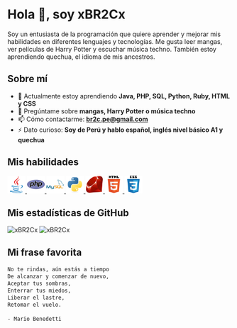 # Hola 👋, soy xBR2Cx

Soy un entusiasta de la programación que quiere aprender y mejorar mis habilidades en diferentes lenguajes y tecnologías. Me gusta leer mangas, ver películas de Harry Potter y escuchar música techno. También estoy aprendiendo quechua, el idioma de mis ancestros.

## Sobre mí

- 🌱 Actualmente estoy aprendiendo **Java, PHP, SQL, Python, Ruby, HTML y CSS**
- 💬 Pregúntame sobre **mangas, Harry Potter o música techno**
- 📫 Cómo contactarme: **br2c.pe@gmail.com**
- ⚡ Dato curioso: **Soy de Perú y hablo español, inglés nivel básico A1 y quechua**

## Mis habilidades

<p align="left">
<a href="https://www.java.com" target="_blank" rel="noreferrer"> <img src="https://raw.githubusercontent.com/devicons/devicon/master/icons/java/java-original.svg" alt="java" width="40" height="40"/> </a>
<a href="https://www.php.net" target="_blank" rel="noreferrer"> <img src="https://raw.githubusercontent.com/devicons/devicon/master/icons/php/php-original.svg" alt="php" width="40" height="40"/> </a>
<a href="https://www.mysql.com/" target="_blank" rel="noreferrer"> <img src="https://raw.githubusercontent.com/devicons/devicon/master/icons/mysql/mysql-original-wordmark.svg" alt="mysql" width="40" height="40"/> </a>
<a href="https://www.python.org" target="_blank" rel="noreferrer"> <img src="https://raw.githubusercontent.com/devicons/devicon/master/icons/python/python-original.svg" alt="python" width="40" height="40"/> </a>
<a href="https://www.ruby-lang.org" target="_blank" rel="noreferrer"> <img src="https://raw.githubusercontent.com/devicons/devicon/master/icons/ruby/ruby-original.svg" alt="ruby" width="40" height="40"/> </a>
<a href="https://www.w3schools.com/html/" target="_blank" rel="noreferrer"> <img src="https://raw.githubusercontent.com/devicons/devicon/master/icons/html5/html5-original-wordmark.svg" alt="html5" width="40" height="40"/> </a>
<a href="https://www.w3schools.com/css/" target="_blank" rel="noreferrer"> <img src="https://raw.githubusercontent.com/devicons/devicon/master/icons/css3/css3-original-wordmark.svg" alt="css3" width="40" height="40"/> </a>
</p>

## Mis estadísticas de GitHub

<p align="left">
<img src="https://github-readme-stats.vercel.app/api?username=xBR2Cx&show_icons=true&theme=dark&locale=es" alt="xBR2Cx" />
<img src="https://github-readme-streak-stats.herokuapp.com/?user=xBR2Cx&theme=dark&locale=es" alt="xBR2Cx" />
</p>

## Mi frase favorita

```text
No te rindas, aún estás a tiempo
De alcanzar y comenzar de nuevo,
Aceptar tus sombras,
Enterrar tus miedos,
Liberar el lastre,
Retomar el vuelo.

- Mario Benedetti
